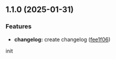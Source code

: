 ## 1.1.0 (2025-01-31)


### Features

* **changelog:** create changelog ([fee1f06](https://github.com/bitsneak/DiscordSchoolBot/commit/fee1f06e91e7d418f11aa1821aa2172676282a65))

init